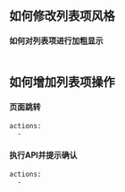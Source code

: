 ## 如何修改列表项风格

#### 如何对列表项进行加粗显示
```
```

## 如何增加列表项操作

#### 页面跳转
```
actions:
  - 
```

#### 执行API并提示确认
```
actions:
  -
```
